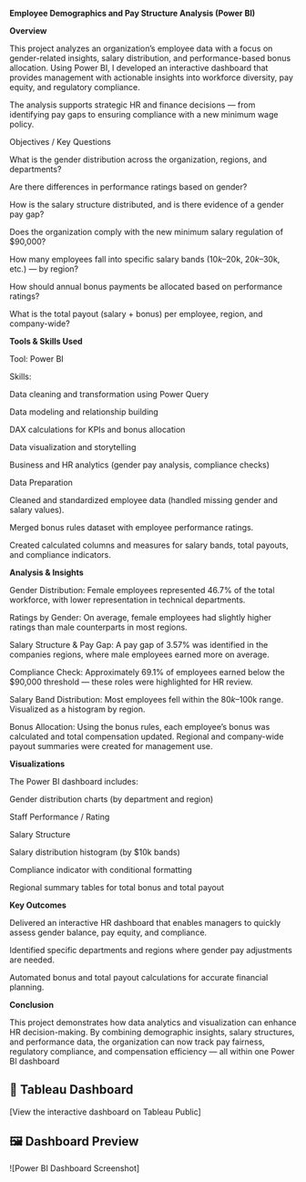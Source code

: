 **Employee Demographics and Pay Structure Analysis (Power BI)**

**Overview**

This project analyzes an organization’s employee data with a focus on gender-related insights, salary distribution, and performance-based bonus allocation. Using Power BI, I developed an interactive dashboard that provides management with actionable insights into workforce diversity, pay equity, and regulatory compliance.

The analysis supports strategic HR and finance decisions — from identifying pay gaps to ensuring compliance with a new minimum wage policy.

Objectives / Key Questions

What is the gender distribution across the organization, regions, and departments?

Are there differences in performance ratings based on gender?

How is the salary structure distributed, and is there evidence of a gender pay gap?

Does the organization comply with the new minimum salary regulation of $90,000?

How many employees fall into specific salary bands ($10k–$20k, $20k–$30k, etc.) — by region?

How should annual bonus payments be allocated based on performance ratings?

What is the total payout (salary + bonus) per employee, region, and company-wide?


**Tools & Skills Used**

Tool: Power BI

Skills:

Data cleaning and transformation using Power Query

Data modeling and relationship building

DAX calculations for KPIs and bonus allocation

Data visualization and storytelling

Business and HR analytics (gender pay analysis, compliance checks)

Data Preparation

Cleaned and standardized employee data (handled missing gender and salary values).

Merged bonus rules dataset with employee performance ratings.

Created calculated columns and measures for salary bands, total payouts, and compliance indicators.


**Analysis & Insights**

Gender Distribution:
Female employees represented 46.7% of the total workforce, with lower representation in technical departments.

Ratings by Gender:
On average, female employees had slightly higher ratings than male counterparts in most regions.

Salary Structure & Pay Gap:
A pay gap of 3.57% was identified in the companies regions, where male employees earned more on average.

Compliance Check:
Approximately 69.1% of employees earned below the $90,000 threshold — these roles were highlighted for HR review.

Salary Band Distribution:
Most employees fell within the $80k–$100k range. Visualized as a histogram by region.

Bonus Allocation:
Using the bonus rules, each employee’s bonus was calculated and total compensation updated.
Regional and company-wide payout summaries were created for management use.


**Visualizations**

The Power BI dashboard includes:

Gender distribution charts (by department and region)

Staff Performance / Rating

Salary Structure

Salary distribution histogram (by $10k bands)

Compliance indicator with conditional formatting

Regional summary tables for total bonus and total payout


**Key Outcomes**

Delivered an interactive HR dashboard that enables managers to quickly assess gender balance, pay equity, and compliance.

Identified specific departments and regions where gender pay adjustments are needed.

Automated bonus and total payout calculations for accurate financial planning.

**Conclusion**

This project demonstrates how data analytics and visualization can enhance HR decision-making.
By combining demographic insights, salary structures, and performance data, the organization can now track pay fairness, regulatory compliance, and compensation efficiency — all within one Power BI dashboard


## 🔗 Tableau Dashboard
[View the interactive dashboard on Tableau Public]

## 🖼️ Dashboard Preview
![Power BI Dashboard Screenshot]
